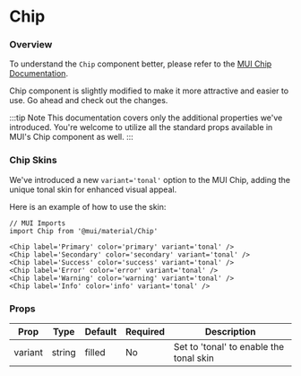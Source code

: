# Chip

### Overview

To understand the `Chip` component better, please refer to the [MUI Chip Documentation](https://mui.com/material-ui/react-chip/).

Chip component is slightly modified to make it more attractive and easier to use. Go ahead and check out the changes.

:::tip Note
This documentation covers only the additional properties we've introduced. You're welcome to utilize all the standard props available in MUI's Chip component as well.
:::

### Chip Skins

We've introduced a new `variant='tonal'` option to the MUI Chip, adding the unique tonal skin for enhanced visual appeal.

Here is an example of how to use the skin:

```tsx
// MUI Imports
import Chip from '@mui/material/Chip'

<Chip label='Primary' color='primary' variant='tonal' />
<Chip label='Secondary' color='secondary' variant='tonal' />
<Chip label='Success' color='success' variant='tonal' />
<Chip label='Error' color='error' variant='tonal' />
<Chip label='Warning' color='warning' variant='tonal' />
<Chip label='Info' color='info' variant='tonal' />
```

### Props

| Prop    | Type    | Default | Required | Description                             |
|---------|---------|---------|----------|-----------------------------------------|
| variant | string  | filled  | No       | Set to 'tonal' to enable the tonal skin |
